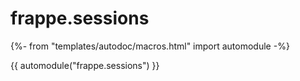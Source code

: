 # frappe.sessions

{%- from "templates/autodoc/macros.html" import automodule -%}

{{ automodule("frappe.sessions") }}